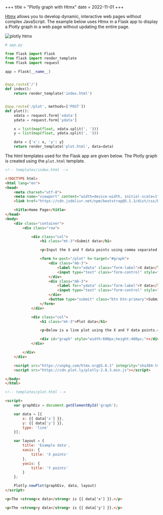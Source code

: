 +++
title = "Plotly graph with Htmx"
date = 2022-11-01
+++

[Htmx](https://htmx.org) allows you to develop dynamic, interactive web pages without complex JavaScript. The example below uses Htmx in a Flask app to display a Plotly graph in a web page without updating the entire page.

<p><img src="/img/flask-plotly-htmx.png" style="max-width:100%;" alt="plotly htmx"></p>

```py
# app.py

from flask import Flask
from flask import render_template
from flask import request

app = Flask(__name__)


@app.route('/')
def index():
    return render_template('index.html')


@app.route('/plot', methods=['POST'])
def plot():
    xdata = request.form['xdata']
    ydata = request.form['ydata']

    x = list(map(float, xdata.split(', ')))
    y = list(map(float, ydata.split(', ')))

    data = {'x': x, 'y': y}
    return render_template('plot.html', data=data)
```

The html templates used for the Flask app are given below. The Plotly graph is created using the `plot.html` template.

```html
<!-- templates/index.html -->

<!DOCTYPE html>
<html lang="en">
<head>
    <meta charset="utf-8">
    <meta name="viewport" content="width=device-width, initial-scale=1">
    <link href="https://cdn.jsdelivr.net/npm/bootstrap@5.1.3/dist/css/bootstrap.min.css" rel="stylesheet" integrity="sha384-1BmE4kWBq78iYhFldvKuhfTAU6auU8tT94WrHftjDbrCEXSU1oBoqyl2QvZ6jIW3" crossorigin="anonymous">

    <title>Home Page</title>
</head>
<body>
    <div class="container">
        <div class="row">

            <div class="col">
                <h1 class="mt-3">Submit data</h1>

                <p>Input the X and Y data points using comma separated values. Then click the submit button to plot the data.</p>

                <form hx-post="/plot" hx-target="#graph">
                    <div class="mb-3">
                        <label for="xdata" class="form-label">X data</label>
                        <input type="text" class="form-control" style="max-width:200px;" name="xdata" value="1, 2, 3, 4, 5">
                    </div>
                    <div class="mb-3">
                        <label for="ydata" class="form-label">Y data</label>
                        <input type="text" class="form-control" style="max-width:200px;" name="ydata" value="3, 2.1, 5, 8, 9">
                    </div>
                    <button type="submit" class="btn btn-primary">Submit</button>
                </form>
            </div>

            <div class="col">
                <h1 class="mt-3">Plot data</h1>

                <p>Below is a line plot using the X and Y data points.</p>

                <div id="graph" style="width:600px;height:480px;"></div>
            </div>

        </div>
    </div>

    <script src="https://unpkg.com/htmx.org@1.6.1" integrity="sha384-tvG/2mnCFmGQzYC1Oh3qxQ7CkQ9kMzYjWZSNtrRZygHPDDqottzEJsqS4oUVodhW" crossorigin="anonymous"></script>
    <script src="https://cdn.plot.ly/plotly-2.8.3.min.js"></script>

</body>
</html>
```

```html
<!-- templates/plot.html -->

<script>
    var graphDiv = document.getElementById('graph');

    var data = [{
        x: {{ data['x'] }},
        y: {{ data['y'] }},
        type: 'line'
    }];

    var layout = {
        title: 'Example data',
        xaxis: {
            title: 'X points'
        },
        yaxis: {
            title: 'Y points'
        }
    };

    Plotly.newPlot(graphDiv, data, layout)
</script>

<p>The <strong>x data</strong> is {{ data['x'] }}.</p>

<p>The <strong>y data</strong> is {{ data['y'] }}.</p>
```

